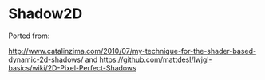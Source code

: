 # Shadow2D

Ported from:

http://www.catalinzima.com/2010/07/my-technique-for-the-shader-based-dynamic-2d-shadows/
and
https://github.com/mattdesl/lwjgl-basics/wiki/2D-Pixel-Perfect-Shadows
